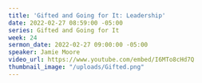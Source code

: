 ```yaml
---
title: 'Gifted and Going for It: Leadership'
date: 2022-02-27 08:59:00 -05:00
series: Gifted and Going for It
week: 24
sermon_date: 2022-02-27 09:00:00 -05:00
speaker: Jamie Moore
video_url: https://www.youtube.com/embed/I6MTo8cHd7Q
thumbnail_image: "/uploads/Gifted.png"
---
```


